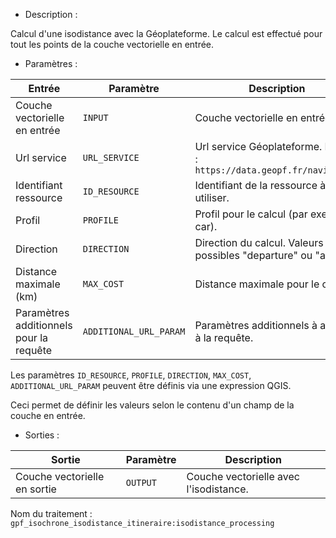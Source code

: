 - Description :

Calcul d'une isodistance avec la Géoplateforme. Le calcul est effectué pour tout les points de la couche vectorielle en entrée.

- Paramètres :

| Entrée           | Paramètre          | Description                                                |
|------------------|--------------------|------------------------------------------------------------|
| Couche vectorielle en entrée   | `INPUT`        | Couche vectorielle en entrée |
| Url service   | `URL_SERVICE`        | Url service Géoplateforme. Défaut : `https://data.geopf.fr/navigation` |
| Identifiant ressource   | `ID_RESOURCE`        | Identifiant de la ressource à utiliser. |
| Profil      | `PROFILE`      | Profil pour le calcul (par exemple car). |
| Direction      | `DIRECTION`      | Direction du calcul. Valeurs possibles "departure" ou "arrival". |
| Distance maximale (km)      | `MAX_COST`      | Distance maximale pour le calcul. |
| Paramètres additionnels pour la requête      | `ADDITIONAL_URL_PARAM`      | Paramètres additionnels à ajouter à la requête. |

Les paramètres `ID_RESOURCE`, `PROFILE`, `DIRECTION`, `MAX_COST`, `ADDITIONAL_URL_PARAM` peuvent être définis via une expression QGIS.

Ceci permet de définir les valeurs selon le contenu d'un champ de la couche en entrée.

- Sorties :

| Sortie                             | Paramètre                           | Description                    |
|------------------------------------|-------------------------------------|--------------------------------|
| Couche vectorielle en sortie | `OUTPUT`        | Couche vectorielle avec l'isodistance.  |

Nom du traitement : `gpf_isochrone_isodistance_itineraire:isodistance_processing`
